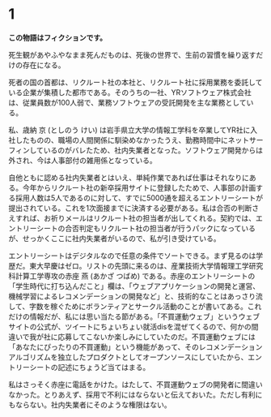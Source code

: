 # 1

__この物語はフィクションです。__

死生観があやふやなまま死んだものは、死後の世界で、生前の習慣を繰り返すだけの存在になる。

死者の国の首都は、リクルート社の本社と、リクルート社に採用業務を委託している企業が集積した都市である。そのうちの一社、YRソフトウェア株式会社は、従業員数が100人弱で、業務ソフトウェアの受託開発を主な業務としている。

私、歳納 京 (としのう けい) は岩手県立大学の情報工学科を卒業してYR社に入社したものの、職場の人間関係に馴染めなかったうえ、勤務時間中にネットサーフィンしているのがバレたため、社内失業者となった。ソフトウェア開発からは外され、今は人事部付の雑用係となっている。

自他ともに認める社内失業者とはいえ、単純作業であれば仕事はそれなりにある。今年からリクルート社の新卒採用サイトに登録したためで、人事部の計画する採用人数は5人であるのに対して、すでに5000通を超えるエントリーシートが提出されている。これを1次面接までに決済する必要がある。私は合否の判断さえすれば、お祈りメールはリクルート社の担当者が出してくれる。契約では、エントリーシートの合否判定もリクルート社の担当者が行うパックになっているが、せっかくここに社内失業者がいるので、私が引き受けている。

エントリーシートはデジタルなので任意の条件でソートできる。まず見るのは学歴だ。東大早慶はゼロ。リストの先頭に来るのは、産業技術大学情報理工学研究科計算工学専攻の赤座 燕 (あかざ つばめ) である。赤座のエントリーシートの「学生時代に打ち込んだこと」欄は、「ウェブアプリケーションの開発と運営、機械学習によるレコメンデーションの開発など」と、技術的なことはあっさり流して、字数を稼ぐためにボランティアとサークル活動のことが書いてある。これだけの情報だが、私には思い当たる節がある。「不買運動ウェブ」というウェブサイトの公式が、ツイートにちょいちょい就活disを混ぜてくるので、何かの間違いで我が社に応募してこないか楽しみにしていたのだ。不買運動ウェブには「あなたにぴったりの不買運動」という機能があって、そのレコメンデーションアルゴリズムを独立したプロダクトとしてオープンソースにしていたから、エントリーシートの記述にちょうど当てはまる。

私はさっそく赤座に電話をかけた。はたして、不買運動ウェブの開発者に間違いなかった。とりあえず、採用で不利にはならないと伝えておいた。ただし有利にもならない。社内失業者にそのような権限はない。


